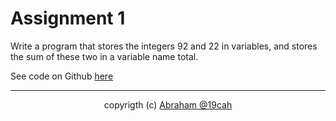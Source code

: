 # Assignment 1

Write a program that stores the integers 92 and 22 in variables, and stores the sum of these two in a variable name total.

See code on Github [here](https://github.com/19cah/mdc/blob/master/cpp/Assignment%201/assignment1.cpp) 

---



<p align="center">
  copyrigth (c) <a href="https://github.com/19cah">Abraham @19cah</a> 
</p>
